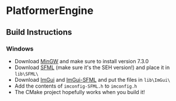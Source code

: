 # PlatformerEngine

## Build Instructions
### Windows
- Download [MinGW](https://sourceforge.net/projects/mingw-w64/files/) and make sure to install version 7.3.0
- Download [SFML](https://www.sfml-dev.org/download/sfml/2.5.1/) (make sure it's the SEH version!) and place it in `lib\SFML\`
- Download [ImGui](https://github.com/ocornut/imgui) and [ImGui-SFML]([ImGui](https://github.com/ocornut/imgui)) and put the files in `lib\ImGui\`
- Add the contents of `imconfig-SFML.h` to `imconfig.h`
- The CMake project hopefully works when you build it!